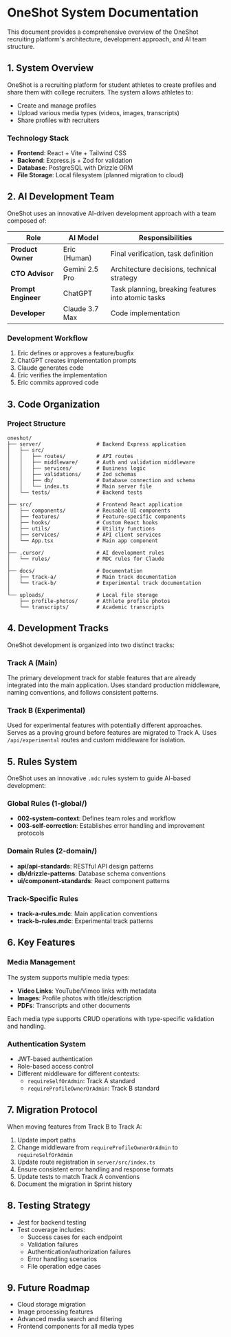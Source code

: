 # OneShot System Documentation

This document provides a comprehensive overview of the OneShot recruiting platform's architecture, development approach, and AI team structure.

## 1. System Overview

OneShot is a recruiting platform for student athletes to create profiles and share them with college recruiters. The system allows athletes to:

- Create and manage profiles
- Upload various media types (videos, images, transcripts)
- Share profiles with recruiters

### Technology Stack

- **Frontend**: React + Vite + Tailwind CSS
- **Backend**: Express.js + Zod for validation
- **Database**: PostgreSQL with Drizzle ORM
- **File Storage**: Local filesystem (planned migration to cloud)

## 2. AI Development Team

OneShot uses an innovative AI-driven development approach with a team composed of:

| Role | AI Model | Responsibilities |
|------|----------|-----------------|
| **Product Owner** | Eric (Human) | Final verification, task definition |
| **CTO Advisor** | Gemini 2.5 Pro | Architecture decisions, technical strategy |
| **Prompt Engineer** | ChatGPT | Task planning, breaking features into atomic tasks |
| **Developer** | Claude 3.7 Max | Code implementation |

### Development Workflow

1. Eric defines or approves a feature/bugfix
2. ChatGPT creates implementation prompts
3. Claude generates code
4. Eric verifies the implementation
5. Eric commits approved code

## 3. Code Organization

### Project Structure

```
oneshot/
├── server/                  # Backend Express application
│   ├── src/
│   │   ├── routes/          # API routes
│   │   ├── middleware/      # Auth and validation middleware
│   │   ├── services/        # Business logic
│   │   ├── validations/     # Zod schemas
│   │   ├── db/              # Database connection and schema
│   │   └── index.ts         # Main server file
│   └── tests/               # Backend tests
│
├── src/                     # Frontend React application
│   ├── components/          # Reusable UI components
│   ├── features/            # Feature-specific components
│   ├── hooks/               # Custom React hooks
│   ├── utils/               # Utility functions
│   ├── services/            # API client services
│   └── App.tsx              # Main app component
│
├── .cursor/                 # AI development rules
│   └── rules/               # MDC rules for Claude
│
├── docs/                    # Documentation
│   ├── track-a/             # Main track documentation
│   └── track-b/             # Experimental track documentation
│
└── uploads/                 # Local file storage
    ├── profile-photos/      # Athlete profile photos
    └── transcripts/         # Academic transcripts
```

## 4. Development Tracks

OneShot development is organized into two distinct tracks:

### Track A (Main)

The primary development track for stable features that are already integrated into the main application. Uses standard production middleware, naming conventions, and follows consistent patterns.

### Track B (Experimental)

Used for experimental features with potentially different approaches. Serves as a proving ground before features are migrated to Track A. Uses `/api/experimental` routes and custom middleware for isolation.

## 5. Rules System

OneShot uses an innovative `.mdc` rules system to guide AI-based development:

### Global Rules (1-global/)
- **002-system-context**: Defines team roles and workflow
- **003-self-correction**: Establishes error handling and improvement protocols

### Domain Rules (2-domain/)
- **api/api-standards**: RESTful API design patterns
- **db/drizzle-patterns**: Database schema conventions
- **ui/component-standards**: React component patterns

### Track-Specific Rules
- **track-a-rules.mdc**: Main application conventions
- **track-b-rules.mdc**: Experimental track patterns

## 6. Key Features

### Media Management

The system supports multiple media types:
- **Video Links**: YouTube/Vimeo links with metadata
- **Images**: Profile photos with title/description
- **PDFs**: Transcripts and other documents

Each media type supports CRUD operations with type-specific validation and handling.

### Authentication System

- JWT-based authentication
- Role-based access control
- Different middleware for different contexts:
  - `requireSelfOrAdmin`: Track A standard
  - `requireProfileOwnerOrAdmin`: Track B standard

## 7. Migration Protocol

When moving features from Track B to Track A:

1. Update import paths
2. Change middleware from `requireProfileOwnerOrAdmin` to `requireSelfOrAdmin` 
3. Update route registration in `server/src/index.ts`
4. Ensure consistent error handling and response formats
5. Update tests to match Track A conventions
6. Document the migration in Sprint history

## 8. Testing Strategy

- Jest for backend testing
- Test coverage includes:
  - Success cases for each endpoint
  - Validation failures
  - Authentication/authorization failures
  - Error handling scenarios
  - File operation edge cases

## 9. Future Roadmap

- Cloud storage migration
- Image processing features
- Advanced media search and filtering
- Frontend components for all media types
 